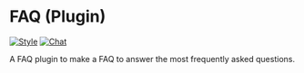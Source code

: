 # FAQ (Plugin)

[![Style](https://github.styleci.io/repos/237491479/shield)](https://github.styleci.io/repos/237491479)
[![Chat](https://img.shields.io/discord/625774284823986183?color=7289da&label=Discord&logo=discord&logoColor=fff&style=flat-square)](https://azuriom.com/discord)

A FAQ plugin to make a FAQ to answer the most frequently asked questions.
